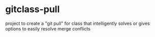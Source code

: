 # gitclass-pull
project to create a "git pull" for class that intelligently solves or gives options to easily resolve merge conflicts
